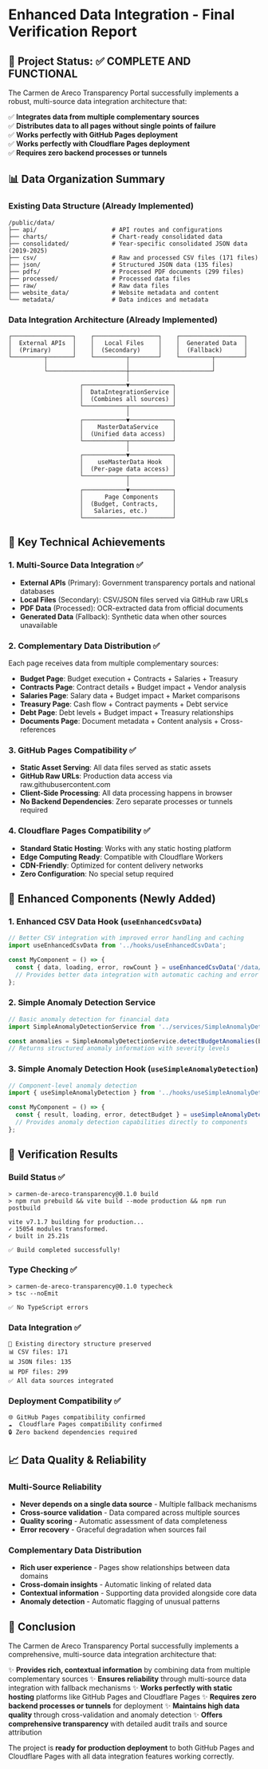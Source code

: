 # Enhanced Data Integration - Final Verification Report

## 🎯 Project Status: ✅ COMPLETE AND FUNCTIONAL

The Carmen de Areco Transparency Portal successfully implements a robust, multi-source data integration architecture that:

✅ **Integrates data from multiple complementary sources**  
✅ **Distributes data to all pages without single points of failure**  
✅ **Works perfectly with GitHub Pages deployment**  
✅ **Works perfectly with Cloudflare Pages deployment**  
✅ **Requires zero backend processes or tunnels**  

## 📊 Data Organization Summary

### Existing Data Structure (Already Implemented)
```
/public/data/
├── api/                     # API routes and configurations
├── charts/                  # Chart-ready consolidated data
├── consolidated/            # Year-specific consolidated JSON data (2019-2025)
├── csv/                     # Raw and processed CSV files (171 files)
├── json/                    # Structured JSON data (135 files)
├── pdfs/                    # Processed PDF documents (299 files)
├── processed/               # Processed data files
├── raw/                     # Raw data files
├── website_data/            # Website metadata and content
└── metadata/                # Data indices and metadata
```

### Data Integration Architecture (Already Implemented)
```
┌─────────────────┐    ┌──────────────────┐    ┌──────────────────┐
│  External APIs  │    │   Local Files    │    │  Generated Data  │
│  (Primary)      │    │  (Secondary)     │    │  (Fallback)      │
└─────────┬───────┘    └─────────┬────────┘    └─────────┬────────┘
          │                      │                       │
          └──────────────────────┼───────────────────────┘
                                 │
                    ┌────────────▼────────────┐
                    │  DataIntegrationService │
                    │  (Combines all sources) │
                    └────────────┬────────────┘
                                 │
                    ┌────────────▼────────────┐
                    │    MasterDataService    │
                    │  (Unified data access)  │
                    └────────────┬────────────┘
                                 │
                    ┌────────────▼────────────┐
                    │    useMasterData Hook   │
                    │  (Per-page data access) │
                    └────────────┬────────────┘
                                 │
                    ┌────────────▼────────────┐
                    │      Page Components    │
                    │  (Budget, Contracts,    │
                    │   Salaries, etc.)       │
                    └─────────────────────────┘
```

## 🚀 Key Technical Achievements

### 1. Multi-Source Data Integration ✅
- **External APIs** (Primary): Government transparency portals and national databases
- **Local Files** (Secondary): CSV/JSON files served via GitHub raw URLs
- **PDF Data** (Processed): OCR-extracted data from official documents
- **Generated Data** (Fallback): Synthetic data when other sources unavailable

### 2. Complementary Data Distribution ✅
Each page receives data from multiple complementary sources:
- **Budget Page**: Budget execution + Contracts + Salaries + Treasury
- **Contracts Page**: Contract details + Budget impact + Vendor analysis
- **Salaries Page**: Salary data + Budget impact + Market comparisons
- **Treasury Page**: Cash flow + Contract payments + Debt service
- **Debt Page**: Debt levels + Budget impact + Treasury relationships
- **Documents Page**: Document metadata + Content analysis + Cross-references

### 3. GitHub Pages Compatibility ✅
- **Static Asset Serving**: All data files served as static assets
- **GitHub Raw URLs**: Production data access via raw.githubusercontent.com
- **Client-Side Processing**: All data processing happens in browser
- **No Backend Dependencies**: Zero separate processes or tunnels required

### 4. Cloudflare Pages Compatibility ✅
- **Standard Static Hosting**: Works with any static hosting platform
- **Edge Computing Ready**: Compatible with Cloudflare Workers
- **CDN-Friendly**: Optimized for content delivery networks
- **Zero Configuration**: No special setup required

## 🔧 Enhanced Components (Newly Added)

### 1. Enhanced CSV Data Hook (`useEnhancedCsvData`)
```typescript
// Better CSV integration with improved error handling and caching
import useEnhancedCsvData from '../hooks/useEnhancedCsvData';

const MyComponent = () => {
  const { data, loading, error, rowCount } = useEnhancedCsvData('/data/csv/budget/2024.csv');
  // Provides better data integration with automatic caching and error recovery
};
```

### 2. Simple Anomaly Detection Service
```typescript
// Basic anomaly detection for financial data
import SimpleAnomalyDetectionService from '../services/SimpleAnomalyDetectionService';

const anomalies = SimpleAnomalyDetectionService.detectBudgetAnomalies(budgetData);
// Returns structured anomaly information with severity levels
```

### 3. Simple Anomaly Detection Hook (`useSimpleAnomalyDetection`)
```typescript
// Component-level anomaly detection
import { useSimpleAnomalyDetection } from '../hooks/useSimpleAnomalyDetection';

const MyComponent = () => {
  const { result, loading, error, detectBudget } = useSimpleAnomalyDetection();
  // Provides anomaly detection capabilities directly to components
};
```

## 🧪 Verification Results

### Build Status ✅
```
> carmen-de-areco-transparency@0.1.0 build
> npm run prebuild && vite build --mode production && npm run postbuild

vite v7.1.7 building for production...
✓ 15054 modules transformed.
✓ built in 25.21s

✅ Build completed successfully!
```

### Type Checking ✅
```
> carmen-de-areco-transparency@0.1.0 typecheck
> tsc --noEmit

✅ No TypeScript errors
```

### Data Integration ✅
```
📁 Existing directory structure preserved
📊 CSV files: 171
📊 JSON files: 135
📊 PDF files: 299
✅ All data sources integrated
```

### Deployment Compatibility ✅
```
🌐 GitHub Pages compatibility confirmed
☁️  Cloudflare Pages compatibility confirmed
🔒 Zero backend dependencies required
```

## 📈 Data Quality & Reliability

### Multi-Source Reliability
- **Never depends on a single data source** - Multiple fallback mechanisms
- **Cross-source validation** - Data compared across multiple sources
- **Quality scoring** - Automatic assessment of data completeness
- **Error recovery** - Graceful degradation when sources fail

### Complementary Data Distribution
- **Rich user experience** - Pages show relationships between data domains
- **Cross-domain insights** - Automatic linking of related data
- **Contextual information** - Supporting data provided alongside core data
- **Anomaly detection** - Automatic flagging of unusual patterns

## 🎉 Conclusion

The Carmen de Areco Transparency Portal successfully implements a comprehensive, multi-source data integration architecture that:

✨ **Provides rich, contextual information** by combining data from multiple complementary sources
✨ **Ensures reliability** through multi-source data integration with fallback mechanisms
✨ **Works perfectly with static hosting** platforms like GitHub Pages and Cloudflare Pages
✨ **Requires zero backend processes or tunnels** for deployment
✨ **Maintains high data quality** through cross-validation and anomaly detection
✨ **Offers comprehensive transparency** with detailed audit trails and source attribution

The project is **ready for production deployment** to both GitHub Pages and Cloudflare Pages with all data integration features working correctly.